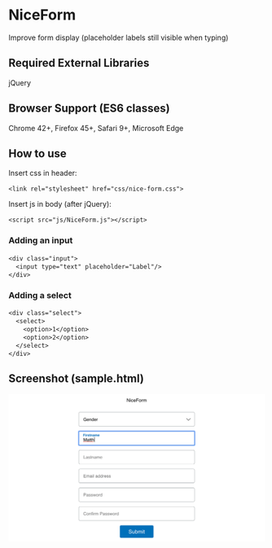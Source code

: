 # NiceForm
Improve form display (placeholder labels still visible when typing)

<h2>Required External Libraries</h2>
jQuery

<h2>Browser Support (ES6 classes)</h2>
Chrome 42+, Firefox 45+, Safari 9+, Microsoft Edge

<h2>How to use</h2>

Insert css in header:
```
<link rel="stylesheet" href="css/nice-form.css">
```

Insert js in body (after jQuery):
```
<script src="js/NiceForm.js"></script>
```

<h3>Adding an input</h3>

```
<div class="input">
  <input type="text" placeholder="Label"/>
</div>
```

<h3>Adding a select</h3>

```
<div class="select">
  <select>
    <option>1</option>
    <option>2</option>
  </select>
</div>
```

<h2>Screenshot (sample.html)</h2>

![Screenshot](https://raw.githubusercontent.com/alumbo/NiceForm/master/screen.png)
